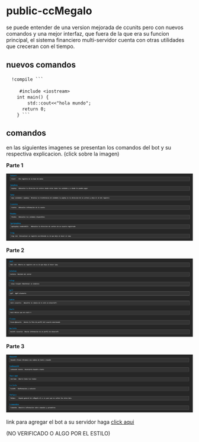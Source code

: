 # public-ccMegalo
se puede entender de una version mejorada de ccunits pero con nuevos comandos y una mejor interfaz, que fuera de la que era su funcion principal, el sistema financiero multi-servidor cuenta con otras utilidades que creceran con el tiempo.


## nuevos comandos


``` 
  !compile ```
     
     #include <iostream>
    int main() {
        std::cout<<"hola mundo";
      return 0;
    } ```
```


## comandos

en las siguientes imagenes se presentan los comandos del bot y su respectiva explicacion.
(click sobre la imagen)

**Parte 1**

![one](help-img/one.png)



**Parte 2** 

![two](help-img/two.png)



**Parte 3**

![three](help-img/three.png)



link para agregar el bot a su servidor haga [click aqui](https://discord.com/api/oauth2/authorize?client_id=832815877266997248&permissions=0&scope=bot)

(NO VERIFICADO O ALGO POR EL ESTILO)




